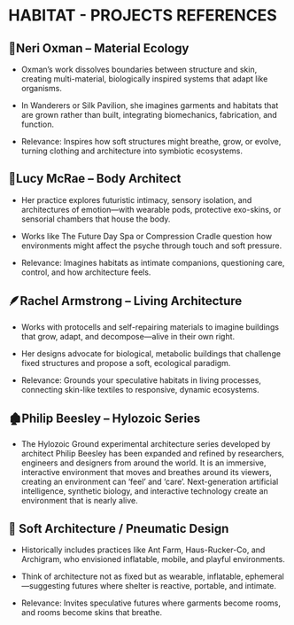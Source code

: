 # HABITAT - PROJECTS REFERENCES
  
## 🧬Neri Oxman – Material Ecology
- Oxman’s work dissolves boundaries between structure and skin, creating multi-material, biologically inspired systems that adapt like organisms.

- In Wanderers or Silk Pavilion, she imagines garments and habitats that are grown rather than built, integrating biomechanics, fabrication, and function.

- Relevance: Inspires how soft structures might breathe, grow, or evolve, turning clothing and architecture into symbiotic ecosystems.


## 🧠Lucy McRae – Body Architect
- Her practice explores futuristic intimacy, sensory isolation, and architectures of emotion—with wearable pods, protective exo-skins, or sensorial chambers that house the body.

- Works like The Future Day Spa or Compression Cradle question how environments might affect the psyche through touch and soft pressure.

- Relevance: Imagines habitats as intimate companions, questioning care, control, and how architecture feels.


## 🪶Rachel Armstrong – Living Architecture
- Works with protocells and self-repairing materials to imagine buildings that grow, adapt, and decompose—alive in their own right.

- Her designs advocate for biological, metabolic buildings that challenge fixed structures and propose a soft, ecological paradigm.

- Relevance: Grounds your speculative habitats in living processes, connecting skin-like textiles to responsive, dynamic ecosystems.


## 🏚️Philip Beesley – Hylozoic Series
- The Hylozoic Ground experimental architecture series developed by architect Philip Beesley has been expanded and refined by researchers, engineers and designers from around the world. It is an immersive, interactive environment that moves and breathes around its viewers, creating an environment can ‘feel’ and ‘care’. Next-generation artificial intelligence, synthetic biology, and interactive technology create an environment that is nearly alive.


## 🌿 Soft Architecture / Pneumatic Design
- Historically includes practices like Ant Farm, Haus-Rucker-Co, and Archigram, who envisioned inflatable, mobile, and playful environments.

- Think of architecture not as fixed but as wearable, inflatable, ephemeral—suggesting futures where shelter is reactive, portable, and intimate.

- Relevance: Invites speculative futures where garments become rooms, and rooms become skins that breathe.

